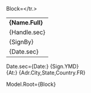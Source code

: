 Block=<table border="0" cellpadding="1" cellspacing="1" style="width:300px"><tr><td><strong>{Name.Full}</strong></td></tr><tr><td>{Handle.sec}</td></tr><tr><td>{SignBy}</td></tr><tr><td>{Date.sec}</td></tr.></table>

Date.sec={Date:} {Sign.YMD}<br>{At:} {Adr.City,State,Country.FR}

Model.Root={Block}